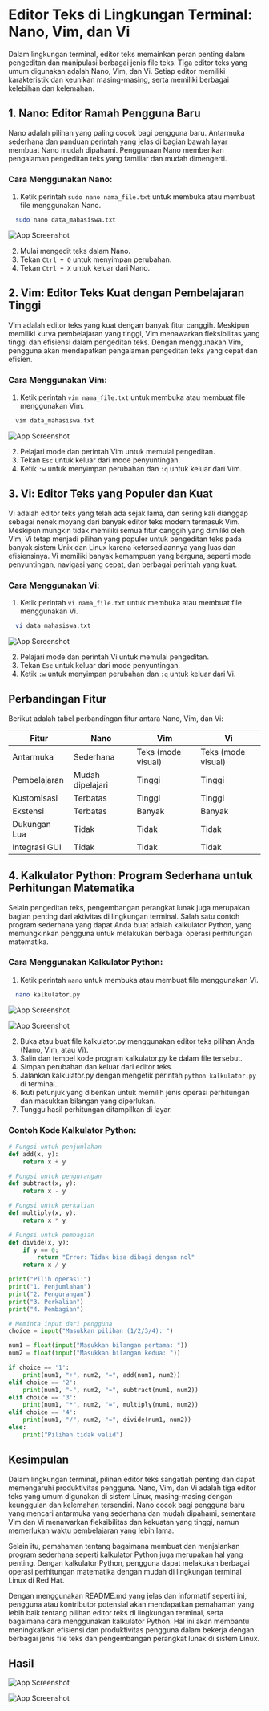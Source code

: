 # Editor Teks di Lingkungan Terminal: Nano, Vim, dan Vi

Dalam lingkungan terminal, editor teks memainkan peran penting dalam pengeditan dan manipulasi berbagai jenis file teks. Tiga editor teks yang umum digunakan adalah Nano, Vim, dan Vi. Setiap editor memiliki karakteristik dan keunikan masing-masing, serta memiliki berbagai kelebihan dan kelemahan.

## 1. Nano: Editor Ramah Pengguna Baru

Nano adalah pilihan yang paling cocok bagi pengguna baru. Antarmuka sederhana dan panduan perintah yang jelas di bagian bawah layar membuat Nano mudah dipahami. Penggunaan Nano memberikan pengalaman pengeditan teks yang familiar dan mudah dimengerti.

### Cara Menggunakan Nano:

1. Ketik perintah `sudo nano nama_file.txt` untuk membuka atau membuat file menggunakan Nano.

```bash
  sudo nano data_mahasiswa.txt
```

![App Screenshot](</Image/2%20(isi%20sudo%20nano).png>)

2. Mulai mengedit teks dalam Nano.
3. Tekan `Ctrl + O` untuk menyimpan perubahan.
4. Tekan `Ctrl + X` untuk keluar dari Nano.

## 2. Vim: Editor Teks Kuat dengan Pembelajaran Tinggi

Vim adalah editor teks yang kuat dengan banyak fitur canggih. Meskipun memiliki kurva pembelajaran yang tinggi, Vim menawarkan fleksibilitas yang tinggi dan efisiensi dalam pengeditan teks. Dengan menggunakan Vim, pengguna akan mendapatkan pengalaman pengeditan teks yang cepat dan efisien.

### Cara Menggunakan Vim:

1. Ketik perintah `vim nama_file.txt` untuk membuka atau membuat file menggunakan Vim.

```bash
  vim data_mahasiswa.txt
```

![App Screenshot](</Image/5%20(vim%20data_mahasiswa.txt).png>)

2. Pelajari mode dan perintah Vim untuk memulai pengeditan.
3. Tekan `Esc` untuk keluar dari mode penyuntingan.
4. Ketik `:w` untuk menyimpan perubahan dan `:q` untuk keluar dari Vim.

## 3. Vi: Editor Teks yang Populer dan Kuat

Vi adalah editor teks yang telah ada sejak lama, dan sering kali dianggap sebagai nenek moyang dari banyak editor teks modern termasuk Vim. Meskipun mungkin tidak memiliki semua fitur canggih yang dimiliki oleh Vim, Vi tetap menjadi pilihan yang populer untuk pengeditan teks pada banyak sistem Unix dan Linux karena ketersediaannya yang luas dan efisiensinya. Vi memiliki banyak kemampuan yang berguna, seperti mode penyuntingan, navigasi yang cepat, dan berbagai perintah yang kuat.

### Cara Menggunakan Vi:

1. Ketik perintah `vi nama_file.txt` untuk membuka atau membuat file menggunakan Vi.

```bash
  vi data_mahasiswa.txt
```

![App Screenshot](</Image/8%20(vi%20data_mahasiswa).png>)

2. Pelajari mode dan perintah Vi untuk memulai pengeditan.
3. Tekan `Esc` untuk keluar dari mode penyuntingan.
4. Ketik `:w` untuk menyimpan perubahan dan `:q` untuk keluar dari Vi.

## Perbandingan Fitur

Berikut adalah tabel perbandingan fitur antara Nano, Vim, dan Vi:

| Fitur         | Nano             | Vim                | Vi                 |
| ------------- | ---------------- | ------------------ | ------------------ |
| Antarmuka     | Sederhana        | Teks (mode visual) | Teks (mode visual) |
| Pembelajaran  | Mudah dipelajari | Tinggi             | Tinggi             |
| Kustomisasi   | Terbatas         | Tinggi             | Tinggi             |
| Ekstensi      | Terbatas         | Banyak             | Banyak             |
| Dukungan Lua  | Tidak            | Tidak              | Tidak              |
| Integrasi GUI | Tidak            | Tidak              | Tidak              |

## 4. Kalkulator Python: Program Sederhana untuk Perhitungan Matematika

Selain pengeditan teks, pengembangan perangkat lunak juga merupakan bagian penting dari aktivitas di lingkungan terminal. Salah satu contoh program sederhana yang dapat Anda buat adalah kalkulator Python, yang memungkinkan pengguna untuk melakukan berbagai operasi perhitungan matematika.

### Cara Menggunakan Kalkulator Python:

1. Ketik perintah `nano` untuk membuka atau membuat file menggunakan Vi.

```bash
  nano kalkulator.py
```

![App Screenshot](</Image/6 (nano kalkulator.py).png>)

![App Screenshot](</Image/7 (python kalkulator.py).png>)

2. Buka atau buat file kalkulator.py menggunakan editor teks pilihan Anda (Nano, Vim, atau Vi).
3. Salin dan tempel kode program kalkulator.py ke dalam file tersebut.
4. Simpan perubahan dan keluar dari editor teks.
5. Jalankan kalkulator.py dengan mengetik perintah `python kalkulator.py` di terminal.
6. Ikuti petunjuk yang diberikan untuk memilih jenis operasi perhitungan dan masukkan bilangan yang diperlukan.
7. Tunggu hasil perhitungan ditampilkan di layar.

### Contoh Kode Kalkulator Python:

```python
# Fungsi untuk penjumlahan
def add(x, y):
    return x + y

# Fungsi untuk pengurangan
def subtract(x, y):
    return x - y

# Fungsi untuk perkalian
def multiply(x, y):
    return x * y

# Fungsi untuk pembagian
def divide(x, y):
    if y == 0:
        return "Error: Tidak bisa dibagi dengan nol"
    return x / y

print("Pilih operasi:")
print("1. Penjumlahan")
print("2. Pengurangan")
print("3. Perkalian")
print("4. Pembagian")

# Meminta input dari pengguna
choice = input("Masukkan pilihan (1/2/3/4): ")

num1 = float(input("Masukkan bilangan pertama: "))
num2 = float(input("Masukkan bilangan kedua: "))

if choice == '1':
    print(num1, "+", num2, "=", add(num1, num2))
elif choice == '2':
    print(num1, "-", num2, "=", subtract(num1, num2))
elif choice == '3':
    print(num1, "*", num2, "=", multiply(num1, num2))
elif choice == '4':
    print(num1, "/", num2, "=", divide(num1, num2))
else:
    print("Pilihan tidak valid")
```

## Kesimpulan

Dalam lingkungan terminal, pilihan editor teks sangatlah penting dan dapat memengaruhi produktivitas pengguna. Nano, Vim, dan Vi adalah tiga editor teks yang umum digunakan di sistem Linux, masing-masing dengan keunggulan dan kelemahan tersendiri. Nano cocok bagi pengguna baru yang mencari antarmuka yang sederhana dan mudah dipahami, sementara Vim dan Vi menawarkan fleksibilitas dan kekuatan yang tinggi, namun memerlukan waktu pembelajaran yang lebih lama.

Selain itu, pemahaman tentang bagaimana membuat dan menjalankan program sederhana seperti kalkulator Python juga merupakan hal yang penting. Dengan kalkulator Python, pengguna dapat melakukan berbagai operasi perhitungan matematika dengan mudah di lingkungan terminal Linux di Red Hat.

Dengan menggunakan README.md yang jelas dan informatif seperti ini, pengguna atau kontributor potensial akan mendapatkan pemahaman yang lebih baik tentang pilihan editor teks di lingkungan terminal, serta bagaimana cara menggunakan kalkulator Python. Hal ini akan membantu meningkatkan efisiensi dan produktivitas pengguna dalam bekerja dengan berbagai jenis file teks dan pengembangan perangkat lunak di sistem Linux.

## Hasil

![App Screenshot](</Image/3%20(cat%20data_mahasiswa.txt).png>)

![App Screenshot](</Image/4%20(cek%20direktori).png>)
